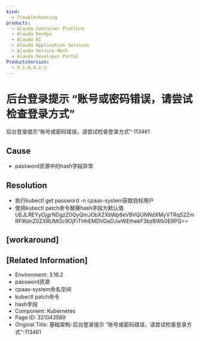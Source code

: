 ```yaml
---
kind:
  - Troubleshooting
products:
  - Alauda Container Platform
  - Alauda DevOps
  - Alauda AI
  - Alauda Application Services
  - Alauda Service Mesh
  - Alauda Developer Portal
ProductsVersion:
  - 4.1.0,4.2.x
---
```

<!-- A type of document that involves encountering a fault, diagnosing it, performing root cause analysis, and providing solutions. -->

# 后台登录提示 “账号或密码错误，请尝试检查登录方式”

后台登录提示“账号或密码错误，请尝试检查登录方式”-113461

## Cause
- password资源中的hash字段异常

## Resolution
- 执行kubectl get password -n cpaas-system获取目标用户
- 使用kubectl patch命令替换hash字段为默认值UEJLREYyOjgrNDgzZ0QyQmJObXZXbWp6eVBVQUNNdXMyVTRqS2ZmRFlKdnZ0ZXRUMGc9OjFiTHhEMDVGeDJwWEthekF3bzBWb0E9PQ==

## [workaround]

## [Related Information]
- Environment: 3.16.2
- password资源
- cpaas-system命名空间
- kubectl patch命令
- hash字段
- Component: Kubernetes
- Page ID: 321043589
- Original Title: 基础架构-后台登录提示 “账号或密码错误，请尝试检查登录方式”-113461
